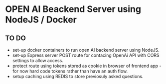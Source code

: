 # OPEN AI Beackend Server using NodeJS / Docker

## TO DO

- set-up docker containers to run open AI backend server using NodeJS.
- set-up Express server POST route for contacing OpenAi API with CORS settings to allow access.
- protect route using tokens stored as cookie in browser of frontend app - for now hard code tokens rather than have an auth flow.
- setup caching using REDIS to store previosuly asked questions.
